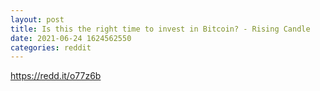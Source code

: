 ```yaml
--- 
layout: post 
title: Is this the right time to invest in Bitcoin? - Rising Candle 
date: 2021-06-24 1624562550 
categories: reddit 
--- 
```

https://redd.it/o77z6b